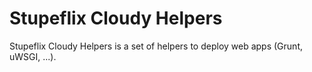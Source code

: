 # Stupeflix Cloudy Helpers

Stupeflix Cloudy Helpers is a set of helpers to deploy web apps (Grunt, uWSGI, ...).
